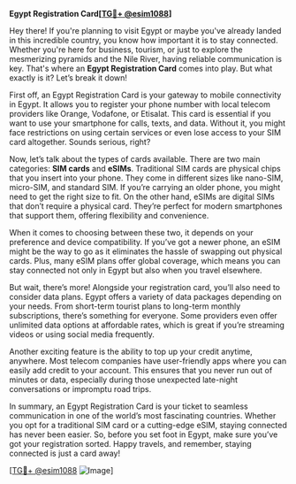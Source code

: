 **Egypt Registration Card[[TG💪+ @esim1088](https://t.me/s/esim1088)]**

Hey there! If you're planning to visit Egypt or maybe you've already landed in this incredible country, you know how important it is to stay connected. Whether you're here for business, tourism, or just to explore the mesmerizing pyramids and the Nile River, having reliable communication is key. That's where an **Egypt Registration Card** comes into play. But what exactly is it? Let’s break it down!

First off, an Egypt Registration Card is your gateway to mobile connectivity in Egypt. It allows you to register your phone number with local telecom providers like Orange, Vodafone, or Etisalat. This card is essential if you want to use your smartphone for calls, texts, and data. Without it, you might face restrictions on using certain services or even lose access to your SIM card altogether. Sounds serious, right?

Now, let’s talk about the types of cards available. There are two main categories: **SIM cards** and **eSIMs**. Traditional SIM cards are physical chips that you insert into your phone. They come in different sizes like nano-SIM, micro-SIM, and standard SIM. If you’re carrying an older phone, you might need to get the right size to fit. On the other hand, eSIMs are digital SIMs that don’t require a physical card. They’re perfect for modern smartphones that support them, offering flexibility and convenience.

When it comes to choosing between these two, it depends on your preference and device compatibility. If you’ve got a newer phone, an eSIM might be the way to go as it eliminates the hassle of swapping out physical cards. Plus, many eSIM plans offer global coverage, which means you can stay connected not only in Egypt but also when you travel elsewhere.

But wait, there’s more! Alongside your registration card, you’ll also need to consider data plans. Egypt offers a variety of data packages depending on your needs. From short-term tourist plans to long-term monthly subscriptions, there’s something for everyone. Some providers even offer unlimited data options at affordable rates, which is great if you’re streaming videos or using social media frequently.

Another exciting feature is the ability to top up your credit anytime, anywhere. Most telecom companies have user-friendly apps where you can easily add credit to your account. This ensures that you never run out of minutes or data, especially during those unexpected late-night conversations or impromptu road trips.

In summary, an Egypt Registration Card is your ticket to seamless communication in one of the world’s most fascinating countries. Whether you opt for a traditional SIM card or a cutting-edge eSIM, staying connected has never been easier. So, before you set foot in Egypt, make sure you’ve got your registration sorted. Happy travels, and remember, staying connected is just a card away!

[[TG💪+ @esim1088](https://t.me/s/esim1088) ![Image](https://i.postimg.cc/Y0z9fWf4/image.png)]